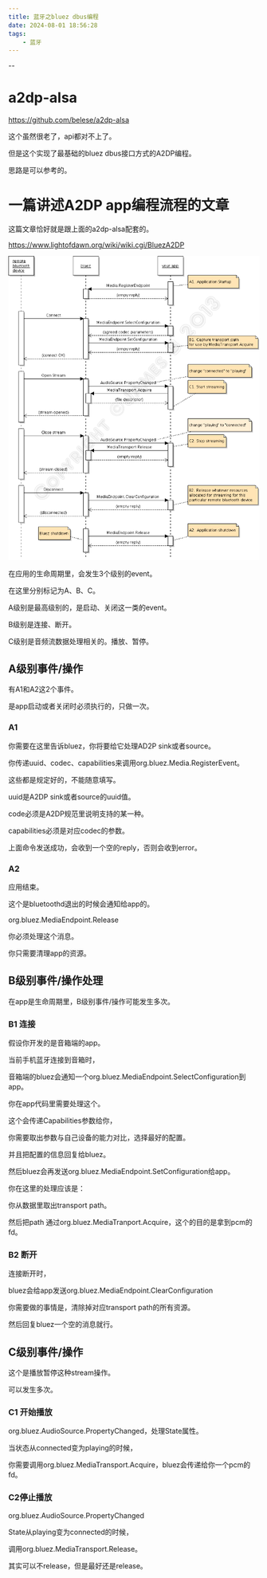 ```yaml
---
title: 蓝牙之bluez dbus编程
date: 2024-08-01 18:56:28
tags:
	- 蓝牙
---
```


--

# a2dp-alsa

https://github.com/belese/a2dp-alsa

这个虽然很老了，api都对不上了。

但是这个实现了最基础的bluez dbus接口方式的A2DP编程。

思路是可以参考的。

# 一篇讲述A2DP app编程流程的文章

这篇文章恰好就是跟上面的a2dp-alsa配套的。

https://www.lightofdawn.org/wiki/wiki.cgi/BluezA2DP

![img](images/random_name2/bluez4-a2dp-overview.png)

在应用的生命周期里，会发生3个级别的event。

在这里分别标记为A、B、C。

A级别是最高级别的，是启动、关闭这一类的event。

B级别是连接、断开。

C级别是音频流数据处理相关的。播放、暂停。

## A级别事件/操作

有A1和A2这2个事件。

是app启动或者关闭时必须执行的，只做一次。

### A1

你需要在这里告诉bluez，你将要给它处理AD2P sink或者source。

你传递uuid、codec、capabilities来调用org.bluez.Media.RegisterEvent。

这些都是规定好的，不能随意填写。

uuid是A2DP sink或者source的uuid值。

code必须是A2DP规范里说明支持的某一种。

capabilities必须是对应codec的参数。

上面命令发送成功，会收到一个空的reply，否则会收到error。

### A2

应用结束。

这个是bluetoothd退出的时候会通知给app的。

org.bluez.MediaEndpoint.Release

你必须处理这个消息。

你只需要清理app的资源。

## B级别事件/操作处理

在app是生命周期里，B级别事件/操作可能发生多次。

### B1 连接

假设你开发的是音箱端的app。

当前手机蓝牙连接到音箱时，

音箱端的bluez会通知一个org.bluez.MediaEndpoint.SelectConfiguration到app。

你在app代码里需要处理这个。

这个会传递Capabilities参数给你，

你需要取出参数与自己设备的能力对比，选择最好的配置。

并且把配置的信息回复给bluez。

然后bluez会再发送org.bluez.MediaEndpoint.SetConfiguration给app。

你在这里的处理应该是：

你从数据里取出transport path。

然后把path 通过org.bluez.MediaTranport.Acquire，这个的目的是拿到pcm的fd。

### B2 断开

连接断开时，

bluez会给app发送org.bluez.MediaEndpoint.ClearConfiguration

你需要做的事情是，清除掉对应transport path的所有资源。

然后回复bluez一个空的消息就行。



## C级别事件/操作

这个是播放暂停这种stream操作。

可以发生多次。

### C1 开始播放

org.bluez.AudioSource.PropertyChanged，处理State属性。

当状态从connected变为playing的时候，

你需要调用org.bluez.MediaTransport.Acquire，bluez会传递给你一个pcm的fd。

### C2停止播放

org.bluez.AudioSource.PropertyChanged

State从playing变为connected的时候，

调用org.bluez.MediaTransport.Release。

其实可以不release，但是最好还是release。

